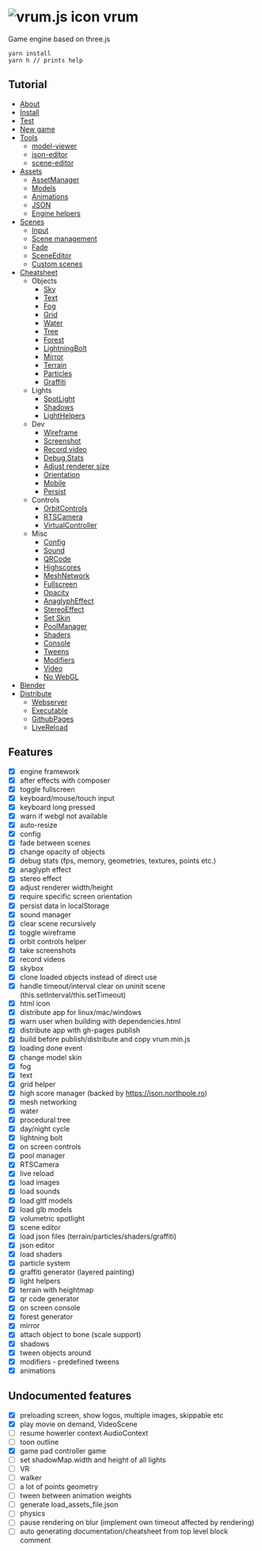 # ![vrum.js icon](workspace/games/project/assets/favicon.ico) vrum

Game engine based on three.js

```
yarn install
yarn h // prints help
```

## Tutorial

<!--ts-->
   * [About](tutorials/INSTALL.md#About)
   * [Install](tutorials/INSTALL.md#Install)
   * [Test](tutorials/INSTALL.md#Test)
   * [New game](tutorials/INSTALL.md#NewGame)
   * [Tools](tutorials/INSTALL.md#Tools)
       * [model-viewer](tutorials/ASSETS.md#ModelViewer)
       * [json-editor](tutorials/ASSETS.md#JSONEditor)
       * [scene-editor](tutorials/SCENES.md#SceneEditor)
   * [Assets](tutorials/ASSETS.md)
       * [AssetManager](tutorials/ASSETS.md#AssetManager)
       * [Models](tutorials/ASSETS.md#Models)
       * [Animations](tutorials/ASSETS.md#Animations)
       * [JSON](tutorials/ASSETS.md#JSON)
       * [Engine helpers](tutorials/ASSETS.md#EngineHelpers)
   * [Scenes](tutorials/SCENES.md)
       * [Input](tutorials/SCENES.md#Input)
       * [Scene management](tutorials/SCENES.md#SceneManagement)
       * [Fade](tutorials/SCENES.md#Fade)
       * [SceneEditor](tutorials/SCENES.md#SceneEditor)
       * [Custom scenes](tutorials/SCENES.md#CustomScenes)
   * [Cheatsheet](tutorials/CHEATSHEET.md)
       * Objects
           * [Sky](tutorials/CHEATSHEET.md#Sky)
           * [Text](tutorials/CHEATSHEET.md#Text)
           * [Fog](tutorials/CHEATSHEET.md#Fog)
           * [Grid](tutorials/CHEATSHEET.md#Grid)
           * [Water](tutorials/CHEATSHEET.md#Water)
           * [Tree](tutorials/CHEATSHEET.md#Tree)
           * [Forest](tutorials/CHEATSHEET.md#Forest)
           * [LightningBolt](tutorials/CHEATSHEET.md#LightningBolt)
           * [Mirror](tutorials/CHEATSHEET.md#Mirror)
           * [Terrain](tutorials/CHEATSHEET.md#Terrain)
           * [Particles](tutorials/CHEATSHEET.md#Particles)
           * [Graffiti](tutorials/CHEATSHEET.md#Graffiti)
       * Lights
           * [SpotLight](tutorials/CHEATSHEET.md#SpotLight)
           * [Shadows](tutorials/CHEATSHEET.md#Shadows)
           * [LightHelpers](tutorials/CHEATSHEET.md#LightHelpers)
       * Dev
           * [Wireframe](tutorials/CHEATSHEET.md#Wireframe)
           * [Screenshot](tutorials/CHEATSHEET.md#Screenshot)
           * [Record video](tutorials/CHEATSHEET.md#RecordVideo)
           * [Debug Stats](tutorials/CHEATSHEET.md#DebugStats)
           * [Adjust renderer size](tutorials/CHEATSHEET.md#AdjustRendererSize)
           * [Orientation](tutorials/CHEATSHEET.md#Orientation)
           * [Mobile](tutorials/CHEATSHEET.md#Mobile)
           * [Persist](tutorials/CHEATSHEET.md#Persist)
       * Controls
           * [OrbitControls](tutorials/CHEATSHEET.md#OrbitControls)
           * [RTSCamera](tutorials/CHEATSHEET.md#RTSCamera)
           * [VirtualController](tutorials/CHEATSHEET.md#VirtualController)
       * Misc
           * [Config](tutorials/CHEATSHEET.md#Config)
           * [Sound](tutorials/CHEATSHEET.md#Sound)
           * [QRCode](tutorials/CHEATSHEET.md#QRCode)
           * [Highscores](tutorials/CHEATSHEET.md#Highscores)
           * [MeshNetwork](tutorials/CHEATSHEET.md#MeshNetwork)
           * [Fullscreen](tutorials/CHEATSHEET.md#Fullscreen)
           * [Opacity](tutorials/CHEATSHEET.md#Opacity)
           * [AnaglyphEffect](tutorials/CHEATSHEET.md#AnaglyphEffect)
           * [StereoEffect](tutorials/CHEATSHEET.md#StereoEffect)
           * [Set Skin](tutorials/CHEATSHEET.md#SetSkin)
           * [PoolManager](tutorials/CHEATSHEET.md#PoolManager)
           * [Shaders](tutorials/CHEATSHEET.md#Shaders)
           * [Console](tutorials/CHEATSHEET.md#Console)
           * [Tweens](tutorials/CHEATSHEET.md#Tweens)
           * [Modifiers](tutorials/CHEATSHEET.md#Modifiers)
           * [Video](tutorials/CHEATSHEET#Video)
           * [No WebGL](tutorials/CHEATSHEET.md#NoWebGL)
   * [Blender](tutorials/BLENDER.md)
   * [Distribute](tutorials/DISTRIBUTE.md)
      * [Webserver](tutorials/DISTRIBUTE.md#Executable)
      * [Executable](tutorials/DISTRIBUTE.md#Executable)
      * [GithubPages](tutorials/DISTRIBUTE.md#GithubPages)
      * [LiveReload](tutorials/DISTRIBUTE.md#LiveReload)
<!--te-->

## Features

* [x] engine framework
* [x] after effects with composer
* [x] toggle fullscreen
* [x] keyboard/mouse/touch input
* [x] keyboard long pressed
* [x] warn if webgl not available
* [x] auto-resize
* [x] config
* [x] fade between scenes
* [x] change opacity of objects
* [x] debug stats (fps, memory, geometries, textures, points etc.)
* [x] anaglyph effect
* [x] stereo effect
* [x] adjust renderer width/height
* [x] require specific screen orientation
* [x] persist data in localStorage
* [x] sound manager
* [x] clear scene recursively
* [x] toggle wireframe
* [x] orbit controls helper
* [x] take screenshots
* [x] record videos
* [x] skybox
* [x] clone loaded objects instead of direct use
* [x] handle timeout/interval clear on uninit scene (this.setInterval/this.setTimeout)
* [x] html icon
* [x] distribute app for linux/mac/windows
* [x] warn user when building with dependencies.html
* [x] distribute app with gh-pages publish
* [x] build before publish/distribute and copy vrum.min.js
* [x] loading done event
* [x] change model skin
* [x] fog
* [x] text
* [x] grid helper
* [x] high score manager (backed by https://json.northpole.ro)
* [x] mesh networking
* [x] water
* [x] procedural tree
* [x] day/night cycle
* [x] lightning bolt
* [x] on screen controls
* [x] pool manager
* [x] RTSCamera
* [x] live reload
* [x] load images
* [x] load sounds
* [x] load gltf models
* [x] load glb models
* [x] volumetric spotlight
* [x] scene editor
* [x] load json files (terrain/particles/shaders/graffiti)
* [x] json editor
* [x] load shaders
* [x] particle system
* [x] graffiti generator (layered painting)
* [x] light helpers
* [x] terrain with heightmap
* [x] qr code generator
* [x] on screen console
* [x] forest generator
* [x] mirror
* [x] attach object to bone (scale support)
* [x] shadows
* [x] tween objects around
* [x] modifiers - predefined tweens
* [x] animations

## Undocumented features

* [x] preloading screen, show logos, multiple images, skippable etc
* [x] play movie on demand, VideoScene
* [ ] resume howerler context AudioContext
* [ ] toon outline
* [x] game pad controller game
* [ ] set shadowMap.width and height of all lights
* [ ] VR
* [ ] walker
* [ ] a lot of points geometry
* [ ] tween between animation weights
* [ ] generate load_assets_file.json
* [ ] physics
* [ ] pause rendering on blur (implement own timeout affected by rendering)
* [ ] auto generating documentation/cheatsheet from top level block comment
